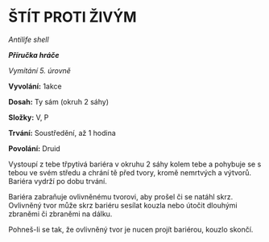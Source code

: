 # ŠTÍT PROTI ŽIVÝM

*Antilife shell*

***Příručka hráče***

*Vymítání 5. úrovně*

**Vyvolání:** 1akce

**Dosah:** Ty sám (okruh 2 sáhy)

**Složky:** V, P

**Trvání:** Soustředění, až 1 hodina

**Povolání:** Druid

Vystoupí z tebe třpytivá bariéra v okruhu 2 sáhy kolem tebe a pohybuje se s tebou ve svém středu a chrání tě před tvory, kromě nemrtvých a výtvorů. Bariéra vydrží po dobu trvání. 

Bariéra zabraňuje ovlivněnému tvorovi, aby prošel či se natáhl skrz. Ovlivněný tvor může skrz bariéru sesílat kouzla nebo útočit dlouhými zbraněmi či zbraněmi na dálku. 

Pohneš-li se tak, že ovlivněný tvor je nucen projít bariérou, kouzlo skončí.
